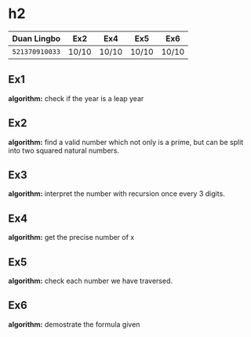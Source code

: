 # h2

| Duan Lingbo    | Ex2   | Ex4   | Ex5   | Ex6   |
| -------------- | ----- | ----- | ----- | ----- |
| `521370910033` | 10/10 | 10/10 | 10/10 | 10/10 |

## Ex1

**algorithm:** check if the year is a leap year

## Ex2

**algorithm:** find a valid number which not only is a prime, but can be split into two squared natural numbers.

## Ex3

**algorithm:** interpret the number with recursion once every 3 digits.

## Ex4

**algorithm:** get the precise number of x

## Ex5

**algorithm:** check each number we have traversed.

## Ex6

**algorithm:** demostrate the formula given 
